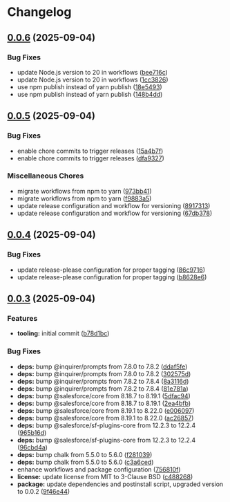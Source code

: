 # Changelog

## [0.0.6](https://github.com/mrveress/cvmove/compare/v0.0.5...v0.0.6) (2025-09-04)


### Bug Fixes

* update Node.js version to 20 in workflows ([bee716c](https://github.com/mrveress/cvmove/commit/bee716ca11e951e4d5fab3768180441ba8d78320))
* update Node.js version to 20 in workflows ([1cc3826](https://github.com/mrveress/cvmove/commit/1cc3826a0a63c85df4d07708176c6f5a93b45a60))
* use npm publish instead of yarn publish ([18e5493](https://github.com/mrveress/cvmove/commit/18e5493b4f206aeb4bf23f925cfa4ef779f9572f))
* use npm publish instead of yarn publish ([148b4dd](https://github.com/mrveress/cvmove/commit/148b4dd75e1b33c4c6e3af957aeecfddd70e1e0d))

## [0.0.5](https://github.com/mrveress/cvmove/compare/v0.0.4...v0.0.5) (2025-09-04)


### Bug Fixes

* enable chore commits to trigger releases ([15a4b7f](https://github.com/mrveress/cvmove/commit/15a4b7ff14e6da7897e0cd3dc9d4f79b5160f32a))
* enable chore commits to trigger releases ([dfa9327](https://github.com/mrveress/cvmove/commit/dfa93275e10d0a0e0bb9f91b5570db88a3f9fc1a))


### Miscellaneous Chores

* migrate workflows from npm to yarn ([973bb41](https://github.com/mrveress/cvmove/commit/973bb41876af824aea923b32c41376e88e0e66ec))
* migrate workflows from npm to yarn ([f9883a5](https://github.com/mrveress/cvmove/commit/f9883a5cd43e4f2fef28c037f9228f94fa863b5b))
* update release configuration and workflow for versioning ([8917313](https://github.com/mrveress/cvmove/commit/8917313a031c339e0c59c2b4de766c32c66f9d4c))
* update release configuration and workflow for versioning ([67db378](https://github.com/mrveress/cvmove/commit/67db3789c0d8495b1e2c128d0f6add7ad30aa32e))

## [0.0.4](https://github.com/mrveress/cvmove/compare/0.0.3...v0.0.4) (2025-09-04)


### Bug Fixes

* update release-please configuration for proper tagging ([86c9716](https://github.com/mrveress/cvmove/commit/86c971622753c3d9cd810738a1c18df477e6d4bf))
* update release-please configuration for proper tagging ([b8628e6](https://github.com/mrveress/cvmove/commit/b8628e6229d556e43bacfa8895d9099c5c125a0a))

## [0.0.3](https://github.com/mrveress/cvmove/compare/v0.0.2...v0.0.3) (2025-09-04)


### Features

* **tooling:** initial commit ([b78d1bc](https://github.com/mrveress/cvmove/commit/b78d1bc4b93341e257a4685abb8cfa67299fa26f))


### Bug Fixes

* **deps:** bump @inquirer/prompts from 7.8.0 to 7.8.2 ([ddaf5fe](https://github.com/mrveress/cvmove/commit/ddaf5fe4ce81d0c28bb373a3759d7145c33e3829))
* **deps:** bump @inquirer/prompts from 7.8.0 to 7.8.2 ([302575d](https://github.com/mrveress/cvmove/commit/302575da46d1737e77966f1e13aad696b8fb70dd))
* **deps:** bump @inquirer/prompts from 7.8.2 to 7.8.4 ([8a3116d](https://github.com/mrveress/cvmove/commit/8a3116dbb884d1b650dea6d82cecdd465ff17d88))
* **deps:** bump @inquirer/prompts from 7.8.2 to 7.8.4 ([81e781a](https://github.com/mrveress/cvmove/commit/81e781a8fff9031d94b32f6248c4778f1e066332))
* **deps:** bump @salesforce/core from 8.18.7 to 8.19.1 ([5dfac94](https://github.com/mrveress/cvmove/commit/5dfac9413d89b780b160ed46b1b06dfc468bfed8))
* **deps:** bump @salesforce/core from 8.18.7 to 8.19.1 ([2ea4bfb](https://github.com/mrveress/cvmove/commit/2ea4bfb37d6f168bfb4cf19a59c668581b689678))
* **deps:** bump @salesforce/core from 8.19.1 to 8.22.0 ([e006097](https://github.com/mrveress/cvmove/commit/e006097ef1d66bd905f4fd5f09314817550bfe52))
* **deps:** bump @salesforce/core from 8.19.1 to 8.22.0 ([ac26857](https://github.com/mrveress/cvmove/commit/ac26857869aecb942728c2f9ca5e0567122d33d3))
* **deps:** bump @salesforce/sf-plugins-core from 12.2.3 to 12.2.4 ([965b16d](https://github.com/mrveress/cvmove/commit/965b16d3384017943b1eb5be2366a33641940444))
* **deps:** bump @salesforce/sf-plugins-core from 12.2.3 to 12.2.4 ([96cbd4a](https://github.com/mrveress/cvmove/commit/96cbd4af3f97ffb2d6c7f203e4552afc62c906d2))
* **deps:** bump chalk from 5.5.0 to 5.6.0 ([f281039](https://github.com/mrveress/cvmove/commit/f2810396c393f94220ac042dc47c41c8c7ec394a))
* **deps:** bump chalk from 5.5.0 to 5.6.0 ([c3a6ced](https://github.com/mrveress/cvmove/commit/c3a6ced8f03e7b26caadf3905c91999bd2e135c9))
* enhance workflows and package configuration ([756810f](https://github.com/mrveress/cvmove/commit/756810ff77a63b7f634ed890fd9952c094d816c9))
* **license:** update license from MIT to 3-Clause BSD ([c488268](https://github.com/mrveress/cvmove/commit/c4882684fc9d0c04d764ee27b6703149b7445003))
* **package:** update dependencies and postinstall script, upgraded version to 0.0.2 ([9f46e44](https://github.com/mrveress/cvmove/commit/9f46e4453beafba00d7b79f63b09c3a8d692d118))
